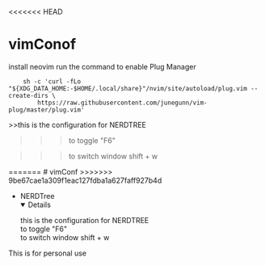 <<<<<<< HEAD
# vimConof

install neovim
run the command to enable Plug Manager

		sh -c 'curl -fLo "${XDG_DATA_HOME:-$HOME/.local/share}"/nvim/site/autoload/plug.vim --create-dirs \
       		https://raw.githubusercontent.com/junegunn/vim-plug/master/plug.vim'

<NERDTree open>
>>this is the configuration for NERDTREE   

>>>to toggle "F6"  

>>>to switch window shift + w  

</NERDTree>
=======
# vimConf
>>>>>>> 9be67cae1a309f1eac127fdba1a627faff927b4d

<ul>
  <li>NERDTree
    <details open>
      
  this is the configuration for NERDTREE  
  to toggle "F6"  
  to switch window shift + w  
  </details>
  </li>
</ul>  


This is for personal use
